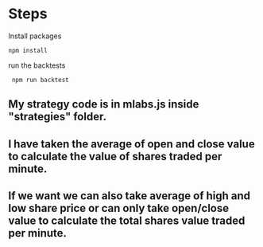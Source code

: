 # Steps
Install packages

```
npm install
```


run the backtests

```
 npm run backtest
```

## My strategy code is in mlabs.js inside "strategies" folder.
## I have taken the average of open and close value to calculate the value of shares traded per minute.
## If we want we can also take average of high and low share price or can only take open/close value to calculate the total shares value traded per minute.
